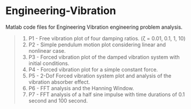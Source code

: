 # Engineering-Vibration
 Matlab code files for Engineering Vibration engineering problem analysis.
> 1. P1 - Free vibration plot of four damping ratios. (&zeta; = 0.01, 0.1, 1, 10)
> 2. P2 - Simple pendulum motion plot considering linear and nonlinear case.
> 3. P3 - Forced vibration plot of the damped vibration system with initial conditions.
> 4. P4 - Forced vibration plot for a simple constant force.
> 5. P5 - 2-Dof Forced vibration system plot and analysis of the vibration absorber effect.
> 6. P6 - FFT analysis and the Hanning Window.
> 7. P7 - FFT analysis of a half sine impulse with time durations of 0.1 second and 100 second.
